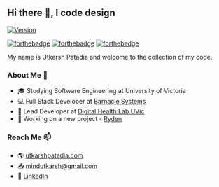 ## Hi there 👋, I code design 

<!-- [![HitCount](http://hits.dwyl.com/iamutkarsh23/iamutkarsh23.svg)](http://hits.dwyl.com/iamutkarsh23/iamutkarsh23) -->
[![Version](https://badge.fury.io/gh/tterb%2FHyde.svg)](https://badge.fury.io/gh/tterb%2FHyde)
<br>

[![forthebadge](https://forthebadge.com/images/badges/built-with-love.svg)](https://forthebadge.com)
[![forthebadge](https://forthebadge.com/images/badges/uses-git.svg)](https://forthebadge.com)
[![forthebadge](https://forthebadge.com/images/badges/makes-people-smile.svg)](https://forthebadge.com)

My name is Utkarsh Patadia and welcome to the collection of my code. 

### About Me 💬

- :mortar_board: Studying Software Engineering at University of Victoria
- :computer: Full Stack Developer at [Barnacle Systems](https://github.com/brnkl)
- :runner: Lead Developer at [Digital Health Lab UVic](https://github.com/Digital-Health-Lab-UVic)
- :construction: Working on a new project - [Ryden](https://github.com/ryden-team)

### Reach Me 📫

- :earth_americas: [utkarshpatadia.com](https://utkarshpatadia.com) <br>
- :inbox_tray: mindutkarsh@gmail.com <br>
- :necktie: [LinkedIn](https://www.linkedin.com/in/utkarsh-patadia-a291a7171/)
